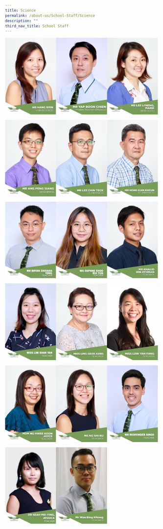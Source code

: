 ```yaml
---
title: Science
permalink: /about-us/School-Staff/Science
description: ""
third_nav_title: School Staff
---
```

<img src="/images/MS%20HANG%20SIEN.jpeg" 
     style="width:33%;float:left"><img src="/images/MR%20YAP%20BOON%20CHIEN.jpeg" 
     style="width:33%;float:left"><img src="/images/Ms%20Lee%20Li'Neng,%20Marie.jpg" 
     style="width:33%">
		 
<img src="/images/PATRICK%20ANG%20LH%20SCIENCE.jpeg" 
     style="width:33%;float:left"><img src="/images/Mr%20Lee%20Chin%20Teck.jpg" 
     style="width:33%;float:left"><img src="/images/Mr%20Hong%20Kam%20Kheun.jpg" 
     style="width:33%">

<img src="/images/N01%20MR%20BRYAN%20ZHISHAN%20YONG.jpeg" 
     style="width:33%;float:left"><img src="/images/T05%20DAPHNE%20KHOO%20RUI%20YUN.jpeg" 
     style="width:33%;float:left"><img src="/images/Mr%20Khalid%20Bin%20Othman.jpg" 
     style="width:33%">
		 
<img src="/images/T19%20MISS%20LIM%20SHAN%20YAN.jpeg" 
     style="width:33%;float:left"><img src="/images/Miss%20Ling%20Geok%20Keng.jpg" 
     style="width:33%;float:left"><img src="/images/Miss%20Low%20Yan%20Fang.jpg" 
     style="width:33%">
		 
<img src="/images/Mdm%20Ng%20Hwee%20Koon%20Joyce.jpg" 
     style="width:33%;float:left"><img src="/images/Ms%20Ng%20Shi%20Ru.jpeg" 
     style="width:33%;float:left"><img src="/images/N02%20MR%20RISHVINDER%20SINGH.jpeg" 
     style="width:33%">
		 
<img src="/images/DR%20SEAH%20MEI%20YING%20JESSICA.jpeg" 
     style="width:33%;float:left"><img src="/images/Mr%20Wan%20Bing%20Khiang.jpeg" 
     style="width:33%;float:left">
